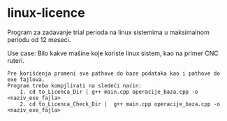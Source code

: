 # linux-licence

Program za zadavanje trial perioda na linux sistemima u maksimalnom periodu od 12 meseci.

Use case: Bilo kakve mašine koje koriste linux sistem, kao na primer CNC ruteri.

	Pre korišćenja promeni sve pathove do baze podataka kao i pathove do exe fajlova.
	Program treba kompjlirati na sledeći naćin:
		1. cd to_Licenca_Dir | g++ main.cpp operacije_baza.cpp -o <naziv_exe_fajla>
		2. cd to_Licenca_Check_Dir |  g++ main.cpp operacije_baza.cpp -o <naziv_exe_fajla>
